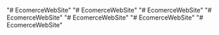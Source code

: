 "# EcomerceWebSite" 
"# EcomerceWebSite" 
"# EcomerceWebSite" 
"# EcomerceWebSite" 
"# EcomerceWebSite" 
"# EcomerceWebSite" 
"# EcomerceWebSite" 
